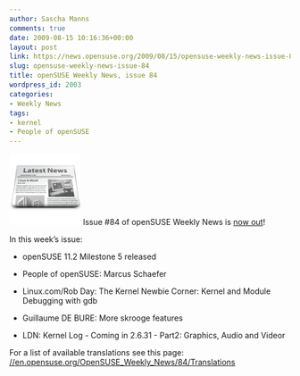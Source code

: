 ```yaml
---
author: Sascha Manns
comments: true
date: 2009-08-15 10:16:36+00:00
layout: post
link: https://news.opensuse.org/2009/08/15/opensuse-weekly-news-issue-84/
slug: opensuse-weekly-news-issue-84
title: openSUSE Weekly News, issue 84
wordpress_id: 2003
categories:
- Weekly News
tags:
- kernel
- People of openSUSE
---
```


![news](/wp-content/uploads/2007/11/knewsticker.png) Issue #84 of openSUSE Weekly News is [now out](//en.opensuse.org/OpenSUSE_Weekly_News/84)!

In this week’s issue:



	
  * openSUSE 11.2 Milestone 5 released

	
  * People of openSUSE: Marcus Schaefer

	
  * Linux.com/Rob Day: The Kernel Newbie Corner: Kernel and Module Debugging with gdb

	
  * Guillaume DE BURE: More skrooge features

	
  * LDN: Kernel Log - Coming in 2.6.31 - Part2: Graphics, Audio and Videor


For a list of available translations see this page:
[//en.opensuse.org/OpenSUSE_Weekly_News/84/Translations](//en.opensuse.org/OpenSUSE_Weekly_News/84/Translations)

